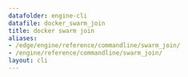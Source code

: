 ```yaml
---
datafolder: engine-cli
datafile: docker_swarm_join
title: docker swarm join
aliases:
- /edge/engine/reference/commandline/swarm_join/
- /engine/reference/commandline/swarm_join/
layout: cli
---
```


<!--
This page is automatically generated from Docker's source code. If you want to
suggest a change to the text that appears here, open a ticket or pull request
in the source repository on GitHub:

https://github.com/docker/cli
-->
